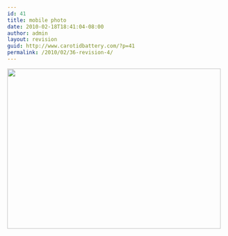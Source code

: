 ```yaml
---
id: 41
title: mobile photo
date: 2010-02-18T18:41:04-08:00
author: admin
layout: revision
guid: http://www.carotidbattery.com/?p=41
permalink: /2010/02/36-revision-4/
---
```

[<img class="alignnone size-large wp-image-37" title="Sleeve" src="https://i1.wp.com/www.carotidbattery.com/wp-content/uploads/2010/02/IMAG0904-1024x768.jpg?resize=491%2C368" alt="" width="491" height="368" srcset="https://i0.wp.com/carotidbattery.com/wp-content/uploads/2010/02/IMAG0904.jpg?resize=1024%2C768 1024w, https://i0.wp.com/carotidbattery.com/wp-content/uploads/2010/02/IMAG0904.jpg?resize=300%2C225 300w, https://i0.wp.com/carotidbattery.com/wp-content/uploads/2010/02/IMAG0904.jpg?w=2048 2048w, https://i0.wp.com/carotidbattery.com/wp-content/uploads/2010/02/IMAG0904.jpg?w=1280 1280w, https://i0.wp.com/carotidbattery.com/wp-content/uploads/2010/02/IMAG0904.jpg?w=1920 1920w" sizes="(max-width: 491px) 100vw, 491px" data-recalc-dims="1" />](https://i0.wp.com/www.carotidbattery.com/wp-content/uploads/2010/02/IMAG0904.jpg)